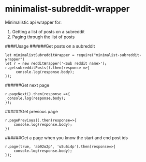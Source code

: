 # minimalist-subreddit-wrapper
Minimalistic api wrapper for:

1. Getting a list of posts on a subreddit
2. Paging through the list of posts

####Usage
######Get posts on a subreddit
```
let minimalistSubredditWrapper = require("minimalist-subreddit-wrapper")
let r = new redditWrapper('<Sub reddit name>');
r.getsubredditPosts().then(response =>{
     console.log(response.body);
});
```
######Get next page
```
r.pageNext().then(response =>{
 console.log(response.body);
});
 ```
######Get previous page
```
r.pagePrevious().then(response=>{
    console.log(response.body);
})
```
######Get a page when you know the start and end post ids
```
r.page(true, 'ab92o2p', 'u5u6i4p').then(response=>{
    console.log(response.body);
});
```
